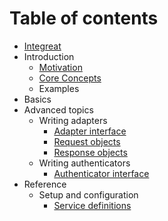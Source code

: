 # Table of contents

* [Integreat](README.md)
* Introduction
  * [Motivation](introduction/motivation.md)
  * [Core Concepts](introduction/core-concepts.md)
  * Examples
* Basics
* Advanced topics
  * Writing adapters
    * [Adapter interface](advanced-topics/writing-adapters/adapter-interface.md)
    * [Request objects](advanced-topics/writing-adapters/request-objects.md)
    * [Response objects](advanced-topics/writing-adapters/response-objects.md)
  * Writing authenticators
    * [Authenticator interface](advanced-topics/writing-authenticators/authenticator-interface.md)
* Reference
  * Setup and configuration
    * [Service definitions](reference/setup-and-configuration/service-definitions.md)

